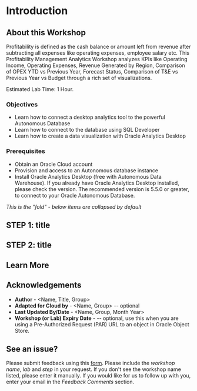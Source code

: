 # Introduction

## About this Workshop

Profitability is defined as the cash balance or amount left from revenue after subtracting all expenses like operating expenses, employee salary etc. This Profitability Management Analytics Workshop analyzes KPIs like Operating Income, Operating Expenses, Revenue Generated by Region, Comparison of OPEX YTD vs Previous Year, Forecast Status, Comparison of T&E vs Previous Year vs Budget through a rich set of visualizations.

Estimated Lab Time: 1 Hour.

### Objectives

* Learn how to connect a desktop analytics tool to the powerful Autonomous Database
* Learn how to connect to the database using SQL Developer
* Learn how to create a data visualization with Oracle Analytics Desktop

### Prerequisites

* Obtain an Oracle Cloud account
* Provision and access to an Autonomous database instance
* Install Oracle Analytics Desktop (free with Autonomous Data Warehouse). If you already have Oracle Analytics Desktop installed, please check the version. The recommended version is 5.5.0 or greater, to connect to your Oracle Autonomous Database.
 
*This is the "fold" - below items are collapsed by default*

## **STEP 1**: title

## **STEP 2:** title

## Learn More

## Acknowledgements
* **Author** - <Name, Title, Group>
* **Adapted for Cloud by** -  <Name, Group> -- optional
* **Last Updated By/Date** - <Name, Group, Month Year>
* **Workshop (or Lab) Expiry Date** - <Month Year> -- optional, use this when you are using a Pre-Authorized Request (PAR) URL to an object in Oracle Object Store.

## See an issue?
Please submit feedback using this [form](https://apexapps.oracle.com/pls/apex/f?p=133:1:::::P1_FEEDBACK:1). Please include the *workshop name*, *lab* and *step* in your request.  If you don't see the workshop name listed, please enter it manually. If you would like for us to follow up with you, enter your email in the *Feedback Comments* section.
